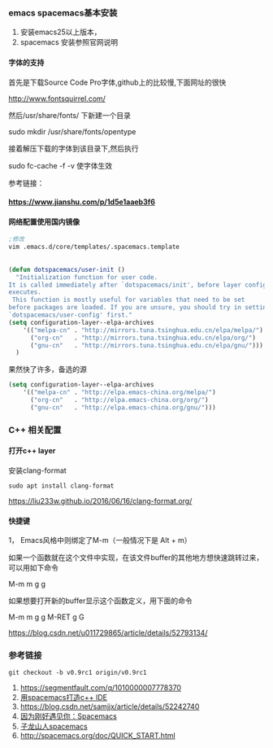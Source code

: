 



### emacs spacemacs基本安装

1. 安装emacs25以上版本，
2. spacemacs 安装参照官网说明



#### 字体的支持

首先是下载Source Code Pro字体,github上的比较慢,下面网址的很快

http://www.fontsquirrel.com/

然后/usr/share/fonts/ 下新建一个目录

sudo mkdir /usr/share/fonts/opentype

接着解压下载的字体到该目录下,然后执行

sudo fc-cache -f -v       使字体生效



参考链接：

#### https://www.jianshu.com/p/1d5e1aaeb3f6

#### 网络配置使用国内镜像



```lisp
;修改  
vim .emacs.d/core/templates/.spacemacs.template  
  
  
(defun dotspacemacs/user-init ()  
  "Initialization function for user code.  
It is called immediately after `dotspacemacs/init', before layer configuration  
executes.  
 This function is mostly useful for variables that need to be set  
before packages are loaded. If you are unsure, you should try in setting them in  
`dotspacemacs/user-config' first."  
(setq configuration-layer--elpa-archives  
    '(("melpa-cn" . "http://mirrors.tuna.tsinghua.edu.cn/elpa/melpa/")  
      ("org-cn"   . "http://mirrors.tuna.tsinghua.edu.cn/elpa/org/")  
      ("gnu-cn"   . "http://mirrors.tuna.tsinghua.edu.cn/elpa/gnu/")))  
  )  
```



果然快了许多，备选的源

```lisp
(setq configuration-layer--elpa-archives
    '(("melpa-cn" . "http://elpa.emacs-china.org/melpa/")
      ("org-cn"   . "http://elpa.emacs-china.org/org/")
      ("gnu-cn"   . "http://elpa.emacs-china.org/gnu/")))
```



### C++  相关配置

#### 打开c++ layer



安装clang-format

```
sudo apt install clang-format
```

https://liu233w.github.io/2016/06/16/clang-format.org/



#### 快捷键

1， Emacs风格中则绑定了M-m（一般情况下是 Alt + m）

如果一个函数就在这个文件中实现，在该文件buffer的其他地方想快速跳转过来，可以用如下命令

M-m m g g

如果想要打开新的buffer显示这个函数定义，用下面的命令

M-m m g g      M-RET g G





https://blog.csdn.net/u011729865/article/details/52793134/



### 参考链接

```
git checkout -b v0.9rc1 origin/v0.9rc1
```









1. https://segmentfault.com/q/1010000007778370
2. [用spacemacs打造c++ IDE](https://blog.csdn.net/csfreebird/article/details/71194235)
3. https://blog.csdn.net/samjjx/article/details/52242740
4. [因为刚好遇见你：Spacemacs](https://www.jianshu.com/p/8a8a35596b9d)
5. [子龙山人spacemacs](https://zilongshanren.com/blog/2015-12-06-spacemacs-rocks.html)
6. http://spacemacs.org/doc/QUICK_START.html

